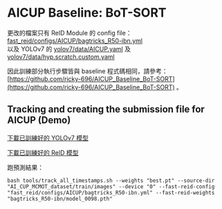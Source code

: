 # AICUP Baseline: BoT-SORT
更改的檔案只有 ReID Module 的 config file：[fast_reid/configs/AICUP/bagtricks_R50-ibn.yml](https://github.com/nina16448/AICUP_Baseline_BoT-SORT/blob/main/fast_reid/configs/AICUP/bagtricks_R50-ibn.yml)  
以及 YOLOv7 的 [yolov7/data/AICUP.yaml](https://github.com/nina16448/AICUP_Baseline_BoT-SORT/blob/main/yolov7/data/AICUP.yaml) 及 [yolov7/data/hyp.scratch.custom.yaml](https://github.com/nina16448/AICUP_Baseline_BoT-SORT/blob/main/yolov7/data/hyp.scratch.custom.yaml)  

因此訓練部分執行步驟皆與 baseline 程式碼相同，請參考： [https://github.com/ricky-696/AICUP_Baseline_BoT-SORT](https://github.com/ricky-696/AICUP_Baseline_BoT-SORT) 。

## Tracking and creating the submission file for AICUP (Demo)

[下載已訓練好的 YOLOv7 模型](https://drive.google.com/file/d/1d-LZeEMssHTHSE9kxdl_5UIzL6vNAp7_/view?usp=sharing)

[下載已訓練好的 ReID 模型](https://drive.google.com/drive/folders/1M2alql7dlB_n5r4p5_6yWpFDmMzrXyYE?usp=sharing)

跑預測結果：
```shell
bash tools/track_all_timestamps.sh --weights "best.pt" --source-dir "AI_CUP_MCMOT_dataset/train/images" --device "0" --fast-reid-config "fast_reid/configs/AICUP/bagtricks_R50-ibn.yml" --fast-reid-weights "bagtricks_R50-ibn/model_0098.pth"
```
